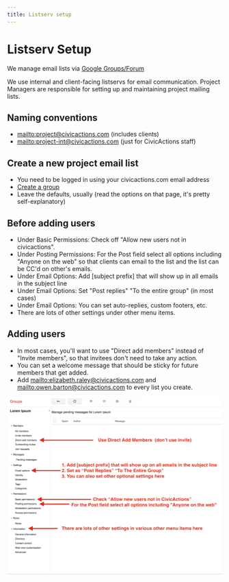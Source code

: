 ```yaml
---
title: Listserv setup
---
```


# Listserv Setup

We manage email lists via [Google Groups/Forum](https://groups.google.com/a/civicactions.net/forum/)

We use internal and client-facing listservs for email communication. Project Managers are responsible for setting up and maintaining project mailing lists.

## Naming conventions

-   <mailto:project@civicactions.com> (includes clients)
-   <mailto:project-int@civicactions.com> (just for CivicActions staff)

## Create a new project email list

-   You need to be logged in using your civicactions.com email address
-   [Create a group](https://groups.google.com/a/civicactions.net/forum/#!creategroup)
-   Leave the defaults, usually (read the options on that page, it's pretty self-explanatory)

## Before adding users

-   Under Basic Permissions: Check off "Allow new users not in civicactions".
-   Under Posting Permissions: For the Post field select all options including "Anyone on the web" so that clients can email to the list and the list can be CC'd on other's emails.
-   Under Email Options: Add \[subject prefix] that will show up in all emails in the subject line
-   Under Email Options: Set "Post replies" "To the entire group" (in most cases)
-   Under Email Options: You can set auto-replies, custom footers, etc.
-   There are lots of other settings under other menu items.

## Adding users

-   In most cases, you'll want to use "Direct add members" instead of "Invite members", so that invitees don't need to take any action.
-   You can set a welcome message that should be sticky for future members that get added.
-   Add <mailto:elizabeth.raley@civicactions.com> and <mailto:owen.barton@civicactions.com> to every list you create.

![alt text](../../assets/images/create-google-group-listserv.png "PM listserv setup")
